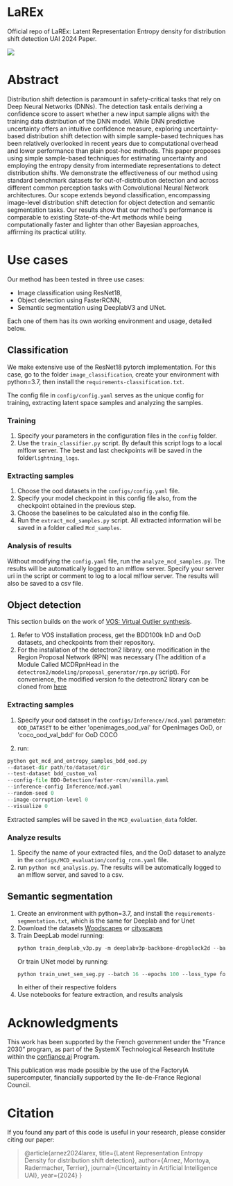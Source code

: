 # LaREx
Official repo of LaREx: Latent Representation Entropy density for distribution shift detection UAI 2024 Paper.

![](https://github.com/CEA-LIST/LaREx/blob/main/object_detection/larex_demo.gif)

# Abstract

Distribution shift detection is paramount in safety-critical tasks that rely on Deep Neural Networks (DNNs). The detection task entails deriving a confidence score to assert whether a new input sample aligns with the training data distribution of the DNN model. While DNN predictive uncertainty offers an intuitive confidence measure, exploring uncertainty-based distribution shift detection with simple sample-based techniques has been relatively overlooked in recent years due to computational overhead and lower performance than plain post-hoc methods. This paper proposes using simple sample-based techniques for estimating uncertainty and employing the entropy density from intermediate representations to detect distribution shifts. We demonstrate the effectiveness of our method using standard benchmark datasets for out-of-distribution detection and across different common perception tasks with Convolutional Neural Network architectures. Our scope extends beyond classification, encompassing image-level distribution shift detection for object detection and semantic segmentation tasks. Our results show that our method's performance is comparable to existing State-of-the-Art methods while being computationally faster and lighter than other Bayesian approaches, affirming its practical utility.

# Use cases
Our method has been tested in three use cases: 
* Image classification using ResNet18, 
* Object detection using FasterRCNN, 
* Semantic segmentation using DeeplabV3 and UNet. 
 
Each one of them has its own working environment and usage, detailed below.

## Classification
We make extensive use of the ResNet18 pytorch implementation. For this case, go to the folder `image_classification`, create your environment with python=3.7, then install the `requirements-classification.txt`.

The config file in `config/config.yaml` serves as the unique config for training, extracting latent space samples and analyzing the samples.

### Training
1. Specify your parameters in the configuration files in the `config` folder. 
2. Use the `train_classifier.py` script. By default this script logs to a local mlflow server. The best and last checkpoints will be saved in the folder`lightning_logs`. 

### Extracting samples
1. Choose the ood datasets in the `configs/config.yaml` file. 
2. Specify your model checkpoint in this config file also, from the checkpoint obtained in the previous step. 
3. Choose the baselines to be calculated also in the config file. 
4. Run the `extract_mcd_samples.py` script. All extracted information will be saved in a folder called `Mcd_samples`.

### Analysis of results
Without modifying the `config.yaml` file, run the `analyze_mcd_samples.py`. The results will be automatically logged to an mlflow server. Specify your server uri in the script or comment to log to a local mlflow server. The results will also be saved to a csv file. 

## Object detection
This section builds on the work of [VOS: Virtual Outlier synthesis](https://github.com/deeplearning-wisc/vos). 
1. Refer to VOS installation process, get the BDD100k InD and OoD datasets, and checkpoints from their repository.
2. For the installation of the detectron2 library, one modification in the Region Proposal Network (RPN) was necessary (The addition of a Module Called MCDRpnHead in the `detectron2/modeling/proposal_generator/rpn.py` script). For convenience, the modified version fo the detectron2 library can be cloned from [here](https://github.com/danielm322/detectron2)


### Extracting samples
1. Specify your ood dataset in the `configs/Inference//mcd.yaml` parameter: `OOD_DATASET` to be either 'openimages_ood_val' for OpenImages OoD, or 'coco_ood_val_bdd' for OoD COCO 

2. run:
```python
python get_mcd_and_entropy_samples_bdd_ood.py 
--dataset-dir path/to/dataset/dir
--test-dataset bdd_custom_val 
--config-file BDD-Detection/faster-rcnn/vanilla.yaml 
--inference-config Inference/mcd.yaml 
--random-seed 0 
--image-corruption-level 0 
--visualize 0
```
Extracted samples will be saved in the `MCD_evaluation_data` folder.

### Analyze results
1. Specify the name of your extracted files, and the OoD dataset to analyze in the `configs/MCD_evaluation/config_rcnn.yaml` file.
2. run `python mcd_analysis.py`. The results will be automatically logged to an mlflow server, and saved to a csv.

## Semantic segmentation
1. Create an environment with python=3.7, and install the `requirements-segmentation.txt`, which is the same for Deeplab and for Unet
2. Download the datasets [Woodscapes](https://github.com/valeoai/WoodScape) or [cityscapes](https://www.cityscapes-dataset.com/)
3. Train DeepLab model running:
   ```python
   python train_deeplab_v3p.py -m deeplabv3p-backbone-dropblock2d --batch 16 --epochs 100 --loss_type focal_loss --dataset woodscape --datapath /your_path_to_dataset/WoodScape
   ```
    Or train UNet model by running:
    ```python
   python train_unet_sem_seg.py --batch 16 --epochs 100 --loss_type focal_loss --dataset woodscape --datapath /your_path_to_dataset/WoodScape
   ```
   In either of their respective folders
4. Use notebooks for feature extraction, and results analysis


# Acknowledgments
This work has been supported by the French government under the "France 2030” program, as part of the SystemX Technological Research Institute within the [confiance.ai](https://www.confiance.ai/) Program.

This publication was made possible by the use of the FactoryIA supercomputer, financially supported by the Ile-de-France Regional Council.

# Citation

If you found any part of this code is useful in your research, please consider citing our paper:
> @article{arnez2024larex,
      title={Latent Representation Entropy Density for distribution shift detection}, 
      author={Arnez, Montoya, Radermacher, Terrier},
      journal={Uncertainty in Artificial Intelligence UAI},
      year={2024}
> }